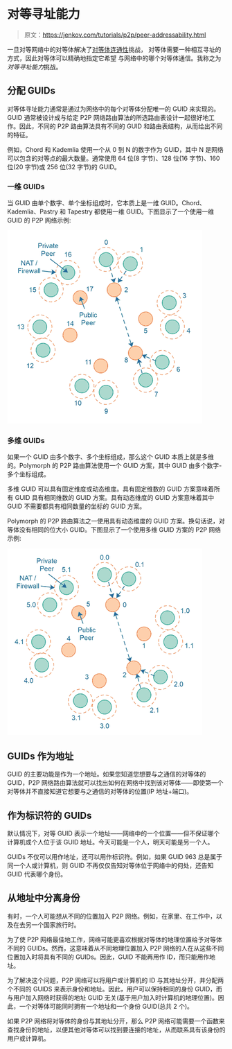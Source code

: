 # 对等寻址能力

> 原文：<https://jenkov.com/tutorials/p2p/peer-addressability.html>

一旦对等网络中的对等体解决了[对等体连通性](peer-connectivity.html)挑战， 对等体需要一种相互寻址的方式，因此对等体可以精确地指定它希望 与网络中的哪个对等体通信。我称之为*对等寻址能力*挑战。

## 分配 GUIDs

对等体寻址能力通常是通过为网络中的每个对等体分配唯一的 GUID 来实现的。GUID 通常被设计成与给定 P2P 网络路由算法的所选路由表设计一起很好地工作。因此，不同的 P2P 路由算法具有不同的 GUID 和路由表结构，从而给出不同的特征。

例如，Chord 和 Kademlia 使用一个从 0 到 N 的数字作为 GUID，其中 N 是网络可以包含的对等点的最大数量。通常使用 64 位(8 字节)、128 位(16 字节)、160 位(20 字节)或 256 位(32 字节)的 GUID。

### 一维 GUIDs

当 GUID 由单个数字、单个坐标组成时，它本质上是一维 GUID。Chord、Kademlia、Pastry 和 Tapestry 都使用一维 GUID。下图显示了一个使用一维 GUID 的 P2P 网络示例:

![A P2P network using a one-dimensional GUID space](img/6d7e6143cdf25e8a11e51c5707487064.png)

### 多维 GUIDs

如果一个 GUID 由多个数字、多个坐标组成，那么这个 GUID 本质上就是多维的。Polymorph 的 P2P 路由算法使用一个 GUID 方案，其中 GUID 由多个数字-多个坐标组成。

多维 GUID 可以具有固定维度或动态维度。具有固定维数的 GUID 方案意味着所有 GUID 具有相同维数的 GUID 方案。具有动态维度的 GUID 方案意味着其中 GUID 不需要都具有相同数量的坐标的 GUID 方案。

Polymorph 的 P2P 路由算法之一使用具有动态维度的 GUID 方案。换句话说，对等体没有相同的位大小 GUID。下图显示了一个使用多维 GUID 方案的 P2P 网络示例:

![A P2P network using a multi-dimensional GUID space](img/6b42f81c4f42c358e3f8c44fa897a9e2.png)

## GUIDs 作为地址

GUID 的主要功能是作为一个地址。如果您知道您想要与之通信的对等体的 GUID，P2P 网络路由算法就可以找出如何在网络中找到该对等体——即使第一个对等体并不直接知道它想要与之通信的对等体的位置(IP 地址+端口)。

## 作为标识符的 GUIDs

默认情况下，对等 GUID 表示一个地址——网络中的一个位置——但不保证哪个计算机或个人位于该 GUID 地址。今天可能是一个人，明天可能是另一个人。

GUIDs 不仅可以用作地址，还可以用作标识符。例如，如果 GUID 963 总是属于同一个人或计算机，则 GUID 不再仅仅告知对等体位于网络中的何处，还告知 GUID 代表哪个身份。

## 从地址中分离身份

有时，一个人可能想从不同的位置加入 P2P 网络。例如，在家里、在工作中，以及在去另一个国家旅行时。

为了使 P2P 网络最佳地工作，网络可能更喜欢根据对等体的地理位置给予对等体不同的 GUIDs。然而，这意味着从不同地理位置加入 P2P 网络的人在从这些不同位置加入时将具有不同的 GUIDs。因此，GUID 不能再用作 ID，而只能用作地址。

为了解决这个问题，P2P 网络可以将用户或计算机的 ID 与其地址分开，并分配两个不同的 GUIDS 来表示身份和地址。因此，用户可以保持相同的身份 GUID，而与用户加入网络时获得的地址 GUID 无关(基于用户加入时计算机的地理位置)。因此，一个对等体可能同时拥有一个地址和一个身份 GUID(总共 2 个)。

如果 P2P 网络将对等体的身份与其地址分开，那么 P2P 网络可能需要一个函数来查找身份的地址，以便其他对等体可以找到要连接的地址，从而联系具有该身份的用户或计算机。